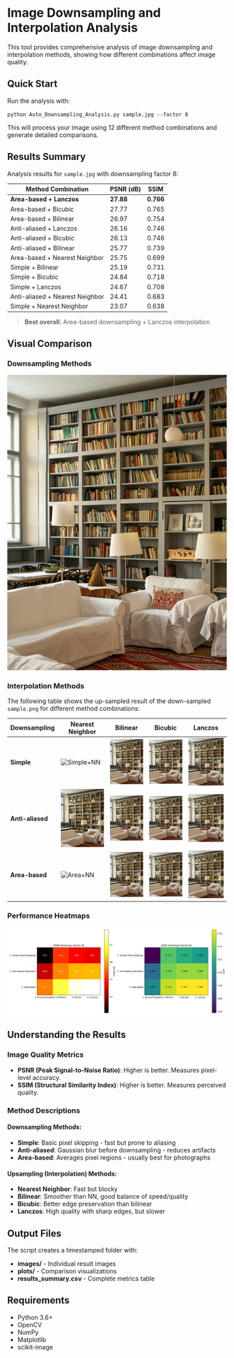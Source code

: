 # Image Downsampling and Interpolation Analysis

This tool provides comprehensive analysis of image downsampling and interpolation methods, showing how different combinations affect image quality.

## Quick Start

Run the analysis with:

```
python Auto_Downsampling_Analysis.py sample.jpg --factor 8
```

This will process your image using 12 different method combinations and generate detailed comparisons.

## Results Summary

Analysis results for `sample.jpg` with downsampling factor 8:

| Method Combination | PSNR (dB) | SSIM |
|-------------------|-----------|------|
| **Area-based + Lanczos** | **27.88** | **0.766** |
| Area-based + Bicubic | 27.77 | 0.765 |
| Area-based + Bilinear | 26.97 | 0.754 |
| Anti-aliased + Lanczos | 26.16 | 0.746 |
| Anti-aliased + Bicubic | 26.13 | 0.746 |
| Anti-aliased + Bilinear | 25.77 | 0.739 |
| Area-based + Nearest Neighbor | 25.75 | 0.699 |
| Simple + Bilinear | 25.19 | 0.731 |
| Simple + Bicubic | 24.84 | 0.718 |
| Simple + Lanczos | 24.67 | 0.708 |
| Anti-aliased + Nearest Neighbor | 24.41 | 0.683 |
| Simple + Nearest Neighbor | 23.07 | 0.638 |

> **Best overall:** Area-based downsampling + Lanczos interpolation

## Visual Comparison

### Downsampling Methods
![Original Image](sample.jpg)

### Interpolation Methods
The following table shows the up-sampled result of the down-sampled `sample.png` for different method combinations:

| Downsampling | Nearest Neighbor | Bilinear | Bicubic | Lanczos |
|-------------|-----------------|----------|---------|---------|
| **Simple** | ![Simple+NN](results/analysis_20250429-012933/images/result_x8_down1_up1_Simple_(Pixel_Skipping)_Nearest_Neighbor.jpg) | ![Simple+Bilinear](results/analysis_20250429-012933/images/result_x8_down1_up2_Simple_(Pixel_Skipping)_Bilinear.jpg) | ![Simple+Bicubic](results/analysis_20250429-012933/images/result_x8_down1_up3_Simple_(Pixel_Skipping)_Bicubic.jpg) | ![Simple+Lanczos](results/analysis_20250429-012933/images/result_x8_down1_up4_Simple_(Pixel_Skipping)_Lanczos.jpg) |
| **Anti-aliased** | ![Anti-aliased+NN](results/analysis_20250429-012933/images/result_x8_down2_up1_Anti-aliased_(Gaussian)_Nearest_Neighbor.jpg) | ![Anti-aliased+Bilinear](results/analysis_20250429-012933/images/result_x8_down2_up2_Anti-aliased_(Gaussian)_Bilinear.jpg) | ![Anti-aliased+Bicubic](results/analysis_20250429-012933/images/result_x8_down2_up3_Anti-aliased_(Gaussian)_Bicubic.jpg) | ![Anti-aliased+Lanczos](results/analysis_20250429-012933/images/result_x8_down2_up4_Anti-aliased_(Gaussian)_Lanczos.jpg) |
| **Area-based** | ![Area+NN](results/analysis_20250429-012933/images/result_x8_down3_up1_Area-based_Nearest_Neighbor.jpg) | ![Area+Bilinear](results/analysis_20250429-012933/images/result_x8_down3_up2_Area-based_Bilinear.jpg) | ![Area+Bicubic](results/analysis_20250429-012933/images/result_x8_down3_up3_Area-based_Bicubic.jpg) | ![Area+Lanczos](results/analysis_20250429-012933/images/result_x8_down3_up4_Area-based_Lanczos.jpg) |

### Performance Heatmaps
![Metrics Heatmap](results/analysis_20250429-012933/plots/heatmap_metrics_factor8.png)

## Understanding the Results

### Image Quality Metrics

- **PSNR (Peak Signal-to-Noise Ratio)**: Higher is better. Measures pixel-level accuracy.
- **SSIM (Structural Similarity Index)**: Higher is better. Measures perceived quality.

### Method Descriptions

#### Downsampling Methods:
- **Simple**: Basic pixel skipping - fast but prone to aliasing
- **Anti-aliased**: Gaussian blur before downsampling - reduces artifacts
- **Area-based**: Averages pixel regions - usually best for photographs

#### Upsampling (Interpolation) Methods:
- **Nearest Neighbor**: Fast but blocky
- **Bilinear**: Smoother than NN, good balance of speed/quality
- **Bicubic**: Better edge preservation than bilinear
- **Lanczos**: High quality with sharp edges, but slower

## Output Files

The script creates a timestamped folder with:

- **images/** - Individual result images
- **plots/** - Comparison visualizations
- **results_summary.csv** - Complete metrics table

## Requirements

- Python 3.6+
- OpenCV
- NumPy
- Matplotlib
- scikit-image